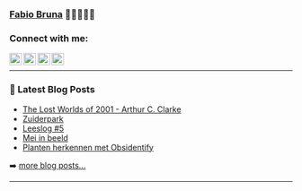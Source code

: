 ### [Fabio Bruna][website] 👋👋🏼👋🏿

### Connect with me:

[<img align="left" alt="Fabio Bruna | Twitter" width="22px" src="https://cdn.jsdelivr.net/npm/simple-icons@v3/icons/twitter.svg" />][twitter]
[<img align="left" alt="Fabio Bruna | LinkedIn" width="22px" src="https://cdn.jsdelivr.net/npm/simple-icons@v3/icons/linkedin.svg" />][linkedin]
[<img align="left" alt="Fabio Bruna | Flickr" width="22px" src="https://cdn.jsdelivr.net/npm/simple-icons@v3/icons/flickr.svg" />][flickr]
[<img align="left" alt="Fabio Bruna | Spotify" width="22px" src="https://cdn.jsdelivr.net/npm/simple-icons@v3/icons/spotify.svg" />][spotify]

<br />

---

### 📕 Latest Blog Posts

<!-- BLOG-POST-LIST:START -->
- [The Lost Worlds of 2001 - Arthur C. Clarke](https://fabiobruna.nl/2021/07/28/the-lost-worlds-of-2001/)
- [Zuiderpark](https://fabiobruna.nl/2021/07/11/zuiderpark/)
- [Leeslog #5](https://fabiobruna.nl/2021/06/12/leeslog-5/)
- [Mei in beeld](https://fabiobruna.nl/2021/06/02/april-in-beeld/)
- [Planten herkennen met Obsidentify](https://fabiobruna.nl/2021/05/23/planten-herkennen-met-obsidentify/)
<!-- BLOG-POST-LIST:END -->

➡️ [more blog posts...](https://fabiobruna.nl)

---

[website]: https://fabiobruna.nl
[twitter]: https://twitter.com/fabiobruna
[flickr]: https://www.flickr.com/photos/_fabio/
[linkedin]: https://linkedin.com/in/fabiobruna
[spotify]: https://open.spotify.com/user/fabiobruna
